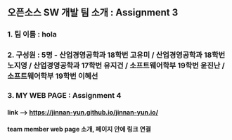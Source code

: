 ## 오픈소스 SW 개발 팀 소개 : Assignment 3

### 1. 팀 이름 : hola

### 2. 구성원 : 5명 - 산업경영공학과 18학번 고유미 / 산업경영공학과 18학번 노지영 / 산업경영공학과 17학번 유지건 / 소프트웨어학부 19학번 윤진난 / 소프트웨어학부 19학번 이혜선

### 3. MY WEB PAGE : Assignment 4
#### link --> https://jinnan-yun.github.io/jinnan-yun.io/
#### team member web page 소개, 페이지 안에 링크 연결
